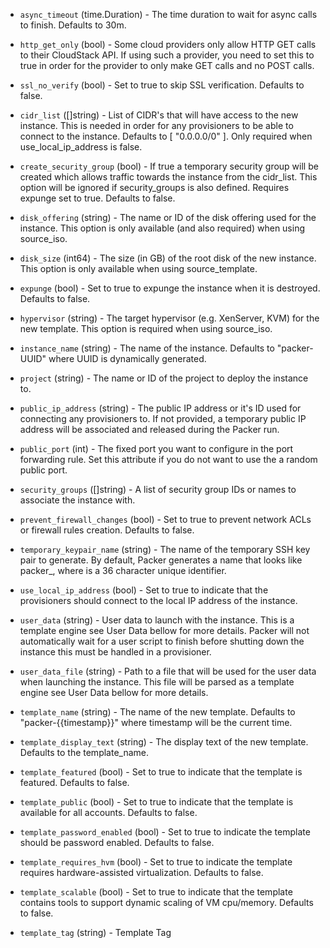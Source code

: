 <!-- Code generated from the comments of the Config struct in builder/cloudstack/config.go; DO NOT EDIT MANUALLY -->

-   `async_timeout` (time.Duration) - The time duration to wait for async calls to
    finish. Defaults to 30m.
    
-   `http_get_only` (bool) - Some cloud providers only allow HTTP GET calls
    to their CloudStack API. If using such a provider, you need to set this to
    true in order for the provider to only make GET calls and no POST calls.
    
-   `ssl_no_verify` (bool) - Set to true to skip SSL verification.
    Defaults to false.
    
-   `cidr_list` ([]string) - List of CIDR's that will have access to the new
    instance. This is needed in order for any provisioners to be able to
    connect to the instance. Defaults to [ "0.0.0.0/0" ]. Only required when
    use_local_ip_address is false.
    
-   `create_security_group` (bool) - If true a temporary security group
    will be created which allows traffic towards the instance from the
    cidr_list. This option will be ignored if security_groups is also
    defined. Requires expunge set to true. Defaults to false.
    
-   `disk_offering` (string) - The name or ID of the disk offering used for the
    instance. This option is only available (and also required) when using
    source_iso.
    
-   `disk_size` (int64) - The size (in GB) of the root disk of the new
    instance. This option is only available when using source_template.
    
-   `expunge` (bool) - Set to true to expunge the instance when it is
    destroyed. Defaults to false.
    
-   `hypervisor` (string) - The target hypervisor (e.g. XenServer, KVM) for
    the new template. This option is required when using source_iso.
    
-   `instance_name` (string) - The name of the instance. Defaults to
    "packer-UUID" where UUID is dynamically generated.
    
-   `project` (string) - The name or ID of the project to deploy the instance
    to.
    
-   `public_ip_address` (string) - The public IP address or it's ID used for
    connecting any provisioners to. If not provided, a temporary public IP
    address will be associated and released during the Packer run.
    
-   `public_port` (int) - The fixed port you want to configure in the port
    forwarding rule. Set this attribute if you do not want to use the a random
    public port.
    
-   `security_groups` ([]string) - A list of security group IDs or
    names to associate the instance with.
    
-   `prevent_firewall_changes` (bool) - Set to true to prevent network
    ACLs or firewall rules creation. Defaults to false.
    
-   `temporary_keypair_name` (string) - The name of the temporary SSH key pair
    to generate. By default, Packer generates a name that looks like
    packer_<UUID>, where <UUID> is a 36 character unique identifier.
    
-   `use_local_ip_address` (bool) - Set to true to indicate that the
    provisioners should connect to the local IP address of the instance.
    
-   `user_data` (string) - User data to launch with the instance. This is a
    template engine see User Data bellow for
    more details. Packer will not automatically wait for a user script to
    finish before shutting down the instance this must be handled in a
    provisioner.
    
-   `user_data_file` (string) - Path to a file that will be used for the user
    data when launching the instance. This file will be parsed as a template
    engine see User Data bellow for more
    details.
    
-   `template_name` (string) - The name of the new template. Defaults to
    "packer-{{timestamp}}" where timestamp will be the current time.
    
-   `template_display_text` (string) - The display text of the new template.
    Defaults to the template_name.
    
-   `template_featured` (bool) - Set to true to indicate that the template
    is featured. Defaults to false.
    
-   `template_public` (bool) - Set to true to indicate that the template
    is available for all accounts. Defaults to false.
    
-   `template_password_enabled` (bool) - Set to true to indicate the
    template should be password enabled. Defaults to false.
    
-   `template_requires_hvm` (bool) - Set to true to indicate the template
    requires hardware-assisted virtualization. Defaults to false.
    
-   `template_scalable` (bool) - Set to true to indicate that the template
    contains tools to support dynamic scaling of VM cpu/memory. Defaults to
    false.
    
-   `template_tag` (string) - Template Tag